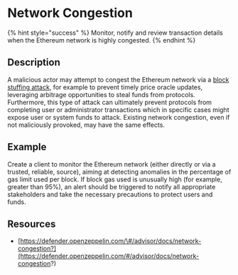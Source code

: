 # Network Congestion

{% hint style="success" %}
Monitor, notify and review transaction details when the Ethereum network is highly congested.
{% endhint %}

## Description

A malicious actor may attempt to congest the Ethereum network via a [block stuffing attack](https://solmaz.io/2018/10/18/anatomy-block-stuffing/), for example to prevent timely price oracle updates, leveraging arbitrage opportunities to steal funds from protocols. Furthermore, this type of attack can ultimately prevent protocols from completing user or administrator transactions which in specific cases might expose user or system funds to attack. Existing network congestion, even if not maliciously provoked, may have the same effects.

## Example

Create a client to monitor the Ethereum network \(either directly or via a trusted, reliable, source\), aiming at detecting anomalies in the percentage of gas limit used per block. If block gas used is unusually high \(for example, greater than 95%\), an alert should be triggered to notify all appropriate stakeholders and take the necessary precautions to protect users and funds.

## Resources

* [https://defender.openzeppelin.com/\#/advisor/docs/network-congestion?](https://defender.openzeppelin.com/#/advisor/docs/network-congestion?)

